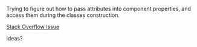 Trying to figure out how to pass attributes into component properties, and access them during the classes construction.

[Stack Overflow Issue](http://stackoverflow.com/questions/31829254/angular2-pass-attribute-to-class-constructor/31829588#31829588)

Ideas?
